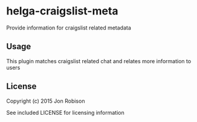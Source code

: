 helga-craigslist-meta
=====================

Provide information for craigslist related metadata

Usage
-----

This plugin matches craigslist related chat and relates more information to users

License
-------

Copyright (c) 2015 Jon Robison

See included LICENSE for licensing information
